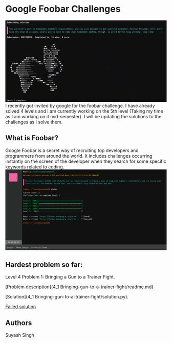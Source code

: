 # Google Foobar Challenges

![Google Foobar](Missceleanous/images/foobar.gif?raw=true "Foobar")  
I recently got invited by google for the foobar challenge. I have already solved 4 levels and I am currently working on the 5th level (Taking my time as I am working on it mid-semester). I will be updating the solutions to the challenges as I solve them.
   
## What is Foobar?
Google Foobar is a secret way of recruiting top developers and programmers from around the world. It includes challenges occurring instantly on the screen of the developer when they search for some specific keywords related to coding.
![Google Foobar status page](Missceleanous/images/foobarTitle.png?raw=true "Foobar")

## Hardest problem so far:
 Level 4 Problem 1: Bringing a Gun to a Trainer Fight.

  [Problem description](4_1 Bringing-gun-to-a-trainer-fight/readme.md)

  [Solution](4_1 Bringing-gun-to-a-trainer-fight/solution.py).

  [Failed solution](Missceleanous/4_1Try.py)

## Authors
Suyash Singh 
